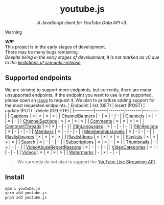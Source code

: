 <h1 align="center">
  youtube.js
</h1>
<p align="center"> <em>A JavaScript client for YouTube Data API v3.</em>
</p>

> [!WARNING]
> _**WIP**_  
> This project is in the early stages of development.  
> There may be many bugs remaining.  
> _Despite being in the early stages of development, it is not marked as v0 due to the [limitations of semantic-release](https://github.com/semantic-release/semantic-release/issues/1507)._

## Supported endpoints
We are striving to support more endpoints, but currently, there are many unsupported endpoints. If the endpoint you want to use is not supported, please open an [issue](https://github.com/suzuki3jp/youtube.js/issues) to request it. We plan to prioritize adding support for the most requested endpoints.
| Endpoint | list (GET) | insert (POST) | update (PUT) | delete (DELETE) |
|----------|------|--------|--------|--------|
| [Captions](https://developers.google.com/youtube/v3/docs/captions) | × | × | × | × |
| [ChannelBanners](https://developers.google.com/youtube/v3/docs/channelBanners) | - | × | - | - |
| [Channels](https://developers.google.com/youtube/v3/docs/channels) | × | - | × | - |
| [ChannelSections](https://developers.google.com/youtube/v3/docs/channelSections) | × | × | × | × |
| [Comments](https://developers.google.com/youtube/v3/docs/comments) | × | × | × | × |
| [CommentThreads](https://developers.google.com/youtube/v3/docs/commentThreads) | × | × | - | - |
| [I18nLanguages](https://developers.google.com/youtube/v3/docs/i18nLanguages) | × | - | - | - |
| [I18nRegions](https://developers.google.com/youtube/v3/docs/i18nRegions) | × | - | - | - |
| [Members](https://developers.google.com/youtube/v3/docs/members) | × | - | - | - |
| [MembershipsLevels](https://developers.google.com/youtube/v3/docs/membershipsLevels) | × | - | - | - |
| [PlaylistImages](https://developers.google.com/youtube/v3/docs/playlistImages) | × | × | × | × |
| [PlaylistItems](https://developers.google.com/youtube/v3/docs/playlistItems) | × | × | × | × |
| [Playlists](https://developers.google.com/youtube/v3/docs/playlists) | × | × | × | × |
| [Search](https://developers.google.com/youtube/v3/docs/search) | × | - | - | - |
| [Subscriptions](https://developers.google.com/youtube/v3/docs/subscriptions) | × | × | - | × |
| [Thumbnails](https://developers.google.com/youtube/v3/docs/thumbnails) | - | × | - | - |
| [VideoAbuseReportReasons](https://developers.google.com/youtube/v3/docs/videoAbuseReportReasons) | × | - | - | - |
| [VideoCategories](https://developers.google.com/youtube/v3/docs/videoCategories) | × | - | - | - |
| [Videos](https://developers.google.com/youtube/v3/docs/videos) | × | × | × | × |
| [Watermarks](https://developers.google.com/youtube/v3/docs/watermarks) | - | × | - | - |

> We currently do not plan to support the [YouTube Live Streaming API](https://developers.google.com/youtube/v3/live).


## Install
```sh
npm i youtube.js
yarn add youtube.js
pnpm add youtube.js
```